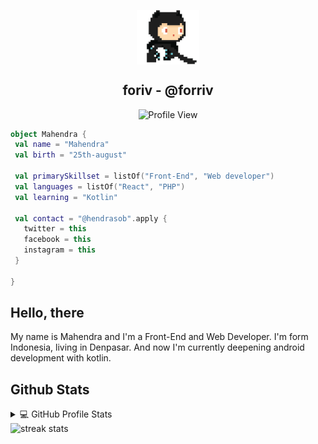 <p align="center">
 <img width="100px" src="https://github.com/hendrasob/hendrasob/blob/master/assets/github.gif" align="center" alt="Hendrasob's GitHub Readme" />
 <h2 align="center">foriv - @forriv</h2>
</p>

<p align="center">
<img alt="Profile View" src="https://gpvc.arturio.dev/forriv" />
</p>

```kotlin
object Mahendra {
 val name = "Mahendra"
 val birth = "25th-august"
 
 val primarySkillset = listOf("Front-End", "Web developer")
 val languages = listOf("React", "PHP")
 val learning = "Kotlin"

 val contact = "@hendrasob".apply {
   twitter = this
   facebook = this
   instagram = this
 }

}
```
## Hello, there

My name is Mahendra and I'm a Front-End and Web Developer. I'm form Indonesia, living in Denpasar. And now I'm currently deepening android development with kotlin.

## Github Stats

<details> 
  <summary>💻 GitHub Profile Stats</summary>
  <br/>
    <img alt="forriv's Github Stats" src="https://github-readme-stats.vercel.app/api?username=forriv&show_icons=true&count_private=true&theme=radical&hide_border=true&bg_color=0D1117" />
  <img alt="forriv's Top Languages" src="https://github-readme-stats.vercel.app/api/top-langs/?username=forriv&langs_count=10&layout=compact&theme=radical&hide_border=true&bg_color=0D1117" />
  <br/>
  <b>Note:</b> Top languages is only a metric of the languages my public code consists of and doesn't reflect experience or skill level.
</details>

<img alt="streak stats" src="https://github-readme-streak-stats.herokuapp.com/?user=Hendrasob&theme=highcontrast" />
